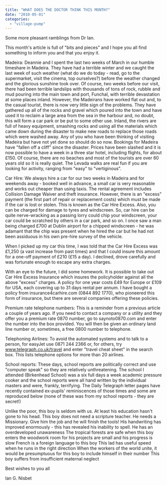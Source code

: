 ```yaml
---
title: "WHAT DOES THE DOCTOR THINK THIS MONTH?"
date: "2010-05-01"
categories: 
  - "village-pump"
---
```


Some more pleasant ramblings from Dr Ian.

This month's article is full of "bits and pieces" and I hope you all find something to inform you and that you enjoy it.

Madeira: Deannie and I spent the last two weeks of March in our humble timeshare in Madeira. They have had a terrible winter and we caught the last week of such weather (what do we do today - read, go to the supermarket, visit the cinema, top ourselves?) before the weather changed and the glorious sunshine took over. Of course, two weeks before our visit, there had been terrible landslips with thousands of tons of rock, rubble and mud pouring into the main town and port, Funchal, with terrible devastation at some places inland. However, the Madeirans have worked flat out and, to the casual tourist, there is now very little sign of the problems. They have gathered up all of the rocks and gravel which poured into the town and have used it to reclaim a large area from the sea in the harbour and, no doubt, this will form a car park or be put to some other use. Inland, the rivers are full of heavy equipment, smashing rocks and using all the materials which came down during the disaster to make new roads to replace those roads which were washed away. Any of you who have been thinking of visiting Madeira but have not yet done so should do so now. Bookings for Madeira have "fallen off a cliff" since the disaster. Prices have been slashed and it is now possible to have a week in a three star hotel, including flights, for about £150. Of course, there are no beaches and most of the tourists are over 60 years old so it is really quiet. The Levada walks are real fun if you are looking for activity, ranging from "easy" to "vertiginous".

Car Hire: We always hire a car for our two weeks in Madeira and for weekends away - booked well in advance, a small car is very reasonable and works out cheaper than using taxis. The rental agreement includes Collision Damage Waiver and theft insurance. However, there is an "excess" payment (the first part of repair or replacement costs) which must be made if the car is lost or stolen. This is known as the Car Hire Excess. Also, you can be charged for damage to tyres and windscreen. So, car hire can be quite nerve-wracking as a passing lorry could chip your windscreen, your car could be scratched by others in a car park, and so on. I once saw a man being charged £700 at Dublin airport for a chipped windscreen - he was adamant that the chip was present when he hired the car but he had not been assiduous in his own pre-hire survey of the vehicle.

When I picked up my car this time, I was told that the Car Hire Excess was £1,250 (a vast increase from past times) and that I could insure this amount for a one-off payment of £210 (£15 a day). I declined, drove carefully and was fortunate enough to escape any extra charges.

With an eye to the future, I did some homework. It is possible to take out Car Hire Excess Insurance which insures the policyholder against all the above "excess" charges. A policy for one year costs £49 for Europe or £109 for USA, each covering up to 31 days rental per annum. I have bought a policy from insurance4carhire.com (0844 892 1770), who pioneered this form of insurance, but there are several companies offering these policies.

Premium rate telephone numbers: This is a reminder from a previous article a couple of years ago. If you need to contact a company or a utility and they offer you a premium rate 0870 number, go to saynoto0870.com and enter the number into the box provided. You will then be given an ordinary land line number or, sometimes, a free 0800 number to telephone.

Telephoning Airlines: To avoid the automated systems and to talk to a person, for easyJet use 0871 244 2366 or, for others, try www.telegraph.co.uk/travel and enter "travel cheat sheet" in the search box. This lists telephone options for more than 20 airlines.

School reports: These days, school reports are politically correct and use "computer speak" so they are relatively unthreatening. The school I attended (Birkenhead School) was a six full days a week academic pressure cooker and the school reports were all hand written by the individual masters and were, frankly, terrifying. The Daily Telegraph letter pages have recently contained ex-pupils' reminiscences of those times and some are reproduced below (none of these was from my school reports - they are secret!)

Unlike the poor, this boy is seldom with us. At least his education hasn't gone to his head. This boy does not need a scripture teacher. He needs a Missionary. Give him the job and he will finish the tools! His handwriting has improved enormously - this has revealed his inability to spell. He has an overdeveloped unawareness The tropical forests are safe when this boy enters the woodwork room for his projects are small and his progress is slow French is a foreign language to this boy This lad has useful speed when he runs in the right direction When the workers of the world unite, it would be presumptuous for this boy to include himself in their number This boy suffers from insufficient maternal neglect

Best wishes to you all

Ian G. Nisbet
